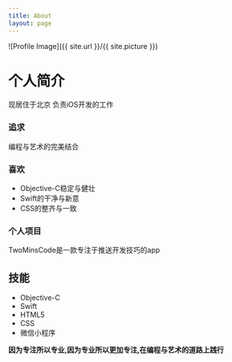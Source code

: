 ```yaml
---
title: About
layout: page
---
```

![Profile Image]({{ site.url }}/{{ site.picture }})

<h1>个人简介</h1>
<p>  现居住于北京 负责iOS开发的工作</p>
<h3>追求</h3>
<p>编程与艺术的完美结合</p>
<h3>喜欢</h3>
<ul>
	<li>Objective-C稳定与健壮</li>
	<li>Swift的干净与新意</li>
	<li>CSS的整齐与一致</li>
</ul>

<h3>个人项目</h3>
<p>TwoMinsCode是一款专注于推送开发技巧的app</p>
<p></p>

<h2>技能</h2>

<ul class="skill-list">
	<li>Objective-C</li>
	<li>Swift</li>
	<li>HTML5</li>
	<li>CSS</li>
	<li>微信小程序</li>
</ul>

<strong>因为专注所以专业,因为专业所以更加专注,在编程与艺术的道路上践行</strong>

